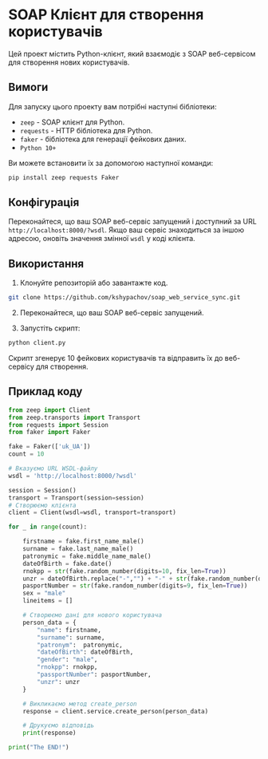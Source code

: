 
# SOAP Клієнт для створення користувачів

Цей проект містить Python-клієнт, який взаємодіє з SOAP веб-сервісом для створення нових користувачів.

## Вимоги

Для запуску цього проекту вам потрібні наступні бібліотеки:

- `zeep` - SOAP клієнт для Python.
- `requests` - HTTP бібліотека для Python.
- `faker` - бібліотека для генерації фейкових даних.
- `Python 10+`

Ви можете встановити їх за допомогою наступної команди:

```bash
pip install zeep requests Faker
```

## Конфігурація

Переконайтеся, що ваш SOAP веб-сервіс запущений і доступний за URL `http://localhost:8000/?wsdl`. Якщо ваш сервіс знаходиться за іншою адресою, оновіть значення змінної `wsdl` у коді клієнта.

## Використання

1. Клонуйте репозиторій або завантажте код.
```bash
git clone https://github.com/kshypachov/soap_web_service_sync.git
```
2. Переконайтеся, що ваш SOAP веб-сервіс запущений.

3. Запустіть скрипт:

```bash
python client.py
```

Скрипт згенерує 10 фейкових користувачів та відправить їх до веб-сервісу для створення.

## Приклад коду

```python
from zeep import Client
from zeep.transports import Transport
from requests import Session
from faker import Faker

fake = Faker(['uk_UA'])
count = 10

# Вказуємо URL WSDL-файлу
wsdl = 'http://localhost:8000/?wsdl'

session = Session()
transport = Transport(session=session)
# Створюємо клієнта
client = Client(wsdl=wsdl, transport=transport)

for _ in range(count):

    firstname = fake.first_name_male()
    surname = fake.last_name_male()
    patronymic = fake.middle_name_male()
    dateOfBirth = fake.date()
    rnokpp = str(fake.random_number(digits=10, fix_len=True))
    unzr = dateOfBirth.replace("-","") + "-" + str(fake.random_number(digits=5, fix_len=True))
    pasportNumber = str(fake.random_number(digits=9, fix_len=True))
    sex = "male"
    lineitems = []

    # Створюємо дані для нового користувача
    person_data = {
        "name": firstname,
        "surname": surname,
        "patronym":  patronymic,
        "dateOfBirth": dateOfBirth,
        "gender": "male",
        "rnokpp": rnokpp,
        "passportNumber": pasportNumber,
        "unzr": unzr
    }

    # Викликаємо метод create_person
    response = client.service.create_person(person_data)

    # Друкуємо відповідь
    print(response)

print("The END!")
```